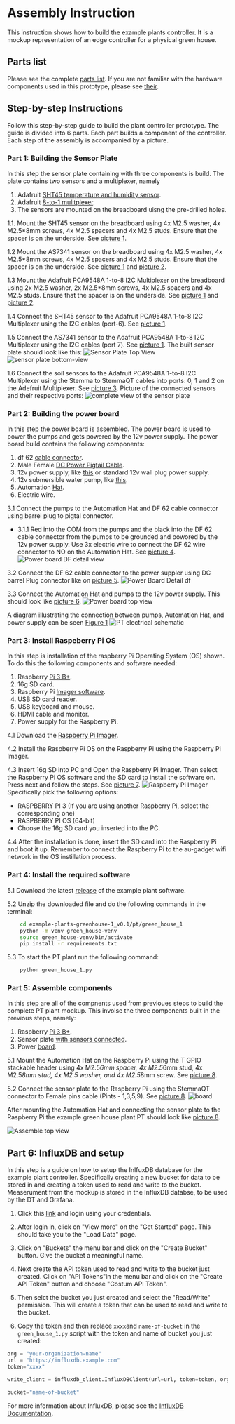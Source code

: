 # Assembly Instruction

This instruction shows how to build the example plants controller. It is a mockup representation of an edge controller for a physical green house.

## Parts list

Please see the complete [parts list](../PARTS.md).
If you are not familiar with the hardware components used in this prototype,
please see [their](../../parts/hardware-pictures/parts-pictures.md).

## Step-by-step Instructions

Follow this step-by-step guide to build the plant controller prototype.
The guide is divided into 6 parts. Each part builds a component of
the controller. Each step of the assembly is accompanied by a picture. 

### Part 1: Building the Sensor Plate

In this step the sensor plate containing with three components is build.
The plate contains two sensors and a multiplexer, namely

1. Adafruit [SHT45 temperature and humidity sensor](../../parts/hardware-pictures/STH45-adafruit.jpg).
1. Adafruit [8-to-1 mulitplexer](../../parts/hardware-pictures/PCA9548-adafruit.jpg).
1. The sensors are mounted on the breadboard uisng the pre-drilled holes.


1.1. Mount the SHT45 sensor on the breadboard using 4x M2.5 washer, 4x M2.5*8mm screws, 4x M2.5 spacers and 4x M2.5 studs. Ensure that the spacer is on the underside. See [picture 1](#sensor-plate-top-view).

1.2 Mount the AS7341 sensor on the breadboard using 4x M2.5 washer, 4x M2.5*8mm screws, 4x M2.5 spacers and 4x M2.5 studs. Ensure that the spacer is on the underside. See [picture 1](#sensor-plate-top-view) and [picture 2](#sensor-plate-bottom-view).

1.3 Mount the Adafruit PCA9548A 1-to-8 I2C Multiplexer on the breadboard using 2x M2.5 washer, 2x M2.5*8mm screws, 4x M2.5 spacers and 4x M2.5 studs. Ensure that the spacer is on the underside. See [picture 1](#sensor-plate-top-view) and [picture 2](#sensor-plate-bottom-view).

1.4 Connect the SHT45 sensor to the Adafruit PCA9548A 1-to-8 I2C Multiplexer using the I2C cables (port-6). See [picture 1](#sensor-plate-top-view).

1.5 Connect the AS7341 sensor to the Adafruit PCA9548A 1-to-8 I2C Multiplexer using the I2C cables (port 7). See [picture 1](#sensor-plate-top-view).
<a id="sensor-plate-top-view"></a>
The built sensor plate should look like this:
![Sensor Plate Top View](pictures-2/sensor-plate.jpg)
<a id="sensor-plate-bottom-view"></a>
![sensor plate bottom-view](pictures-1/sensor_plate_bottom.jpg)

1.6 Connect the soil sensors to the Adafruit PCA9548A 1-to-8 I2C Multiplexer using the Stemma to StemmaQT cables into ports: 0, 1 and 2 on the Adefruit Multiplexer. See [picture 3](#complete-view-of-the-sensor-plate).
<a id="complete-view-of-the-sensor-plate"></a>
Picture of the connected sensors and their respective ports: 
![complete view of the sensor plate](pictures-2/sensors.jpg)

### Part 2: Building the power board

In this step the power board is assembled. The power board is used to power the pumps and gets powered by the 12v power supply. The power board build contains the following components:
1. df 62 [cable connector](../../parts/hardware-pictures/df-2-6-out-lever-cable-connector.jpg).
1. Male Female [DC Power Pigtail Cable](../../parts/hardware-pictures/male-female-power-pigtail-cable.jpg).
1. 12v power supply, like [this](../../parts/hardware-pictures/adjustable-power-supply-dc.jpg) or standard 12v wall plug power supply.
1. 12v submersible water pump, like [this](../../parts/hardware-pictures/12v-pump.jpg).
1. Automation [Hat](../../parts/hardware-pictures/automation-hat.jpg).
1. Electric wire.

3.1 Connect the pumps to the Automation Hat and DF 62 cable connector using barrel plug to pigtal connector. 

- 3.1.1 Red into the COM from the pumps and the black into the DF 62 cable connector from the pumps to be grounded and powored by the 12v power supply. Use 3x electric wire to connect the DF 62 wire connector to NO on the Automation Hat. See [picture 4](#power-board-zoom-detail-view). <a id="power-board-zoom-detail-view"></a>
![Power board DF detail view](pictures-1/power-board-detail-top.png)

3.2 Connect the DF 62 cable connector to the power suppler using DC barrel Plug connector like on [picture 5](#power-board-detail-df).<a id="power-board-detail-df"></a>
![Power Board Detail df](pictures-1/power-board-detail-df.png)

3.3 Connect the Automation Hat and pumps to the 12v power supply. This should look like [picture 6](#power-board-top-view).<a id="power-board-top-view"></a>
![Power board top view](pictures-2/motors.jpg)

A diagram illustrating the connection between pumps, Automation Hat, and power supply can be seen [Figure 1](#pt-electrical-schematic)
<a id="pt-electrical-schematic"></a>
![PT electrical schematic](..\PT-electrical-schematic-v0.2.0.png)

### Part 3: Install Raspeberry Pi OS
In this step is installation of the raspberry Pi Operating System (OS) shown. To do this the following components and software needed:
1. Raspberry [Pi 3 B+](../../parts/hardware-pictures/Raspberry-Pi-3-Model-BPlus.jpg).
1. 16g SD card.
1. Raspberry Pi [Imager software](https://www.raspberrypi.com/software/).
1. USB SD card reader.
1. USB keyboard and mouse.
1. HDMI cable and monitor.
1. Power supply for the Raspberry Pi.


4.1 Download the [Raspberry Pi Imager](https://www.raspberrypi.com/software/).

4.2 Install the Raspberry Pi OS on the Raspberry Pi using the Raspberry Pi Imager. 

4.3 Insert 16g SD into PC and Open the Raspberry Pi Imager. Then select the Raspberry Pi OS software and the SD card to install the software on. Press next and follow the steps. See [picture 7](#raspberry-pi-imager).<a id="raspberry-pi-imager"></a>
![Raspberry Pi Imager](pictures-1/raspberry-pi-imager.png)
Specifically pick the following options: 
- RASPBERRY PI 3 (If you are using another Raspberry Pi, select the corresponding one)
- RASPBERRY PI OS (64-bit)
- Choose the 16g SD card you inserted into the PC.

4.4 After the installation is done, insert the SD card into the Raspberry Pi and boot it up. Remember to connect the Raspberry Pi to the au-gadget wifi network in the OS instillation process.

### Part 4: Install the required software

5.1 Download the latest [release](https://github.com/INTO-CPS-Association/example-plants/releases/tag/greenhouse-1_v0.1) of the example plant software.

5.2 Unzip the downloaded file and do the following commands in the terminal:

```bash
    cd example-plants-greenhouse-1_v0.1/pt/green_house_1
    python -m venv green_house-venv
    source green_house-venv/bin/activate
    pip install -r requirements.txt
```

5.3 To start the PT plant run the following command:

```bash
    python green_house_1.py
```

### Part 5: Assemble components
In this step are all of the compnents used from previoues steps to build the complete PT plant mockup. This involse the three components built in the previous steps, namely:
1. Raspberry [Pi 3 B+](../../parts/hardware-pictures/Raspberry-Pi-3-Model-BPlus.jpg).
1. Sensor plate [with sensors connected](pictures-2/sensors.jpg).
1. Power [board](pictures-2/motors.jpg).

5.1 Mount the Automation Hat on the Raspberry Pi using the T GPIO stackable header using 4x M2.5*6mm spacer, 4x M2.5*6mm stud, 4x M2.5*8mm stud, 4x M2.5 washer, and 4x M2.5*8mm screw. See [picture 8](#automation-hat-mounted-on-raspberry-pi-view).

5.2 Connect the sensor plate to the Raspberry Pi using the StemmaQT connector to Female pins cable (Pints - 1,3,5,9). See [picture 8](#pin-connections-view).
<a id="pin-connections-view"></a>
![board](pictures-2/t-gpio.jpg)

After mounting the Automation Hat and connecting the sensor plate to the Raspberry Pi the example green house plant PT should look like [picture 8](#assemble-top-view).

<a id="assemble-top-view"></a>
![Assemble top view](pictures-2/complete-setup.jpg)

## Part 6: InfluxDB and setup
In this step is a guide on how to setup the InlfuxDB database for the example plant controller. Specifically creating a new bucket for data to be stored in and creating a token used to read and write to the bucket. Measerument from the mockup is stored in the InfluxDB databse, to be used by the DT and Grafana.

1. Click this [link](https://dtl-server-2.st.lab.au.dk:8086) and login using your credentials.

1. After login in, click on "View more" on the "Get Started" page. This should take you to the "Load Data" page.

1. Click on "Buckets" the menu bar and click on the "Create Bucket" button. Give the bucket a meaningful name. 

1. Next create the API token used to read and write to the bucket just created. Click on "API Tokens"in the menu bar and click on the "Create API Token" button and choose "Costum API Token".

1. Then selct the bucket you just created and select the "Read/Write" permission. This will create a token that can be used to read and write to the bucket.

1. Copy the token and then replace `xxxx`and `name-of-bucket` in the `green_house_1.py` script with the token and name of bucket you just created:
```python	
org = "your-organization-name"
url = "https://influxdb.example.com"
token="xxxx"

write_client = influxdb_client.InfluxDBClient(url=url, token=token, org=org)

bucket="name-of-bucket"
```

For more information about InfluxDB, please see the [InfluxDB Documentation](https://docs.influxdata.com/).